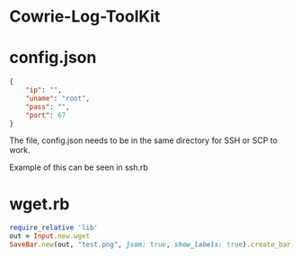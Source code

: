 # Cowrie-Log-ToolKit

# config.json
```json
{
    "ip": "",
    "uname": "root",
    "pass": "",
    "port": 67
}
```

The file, config.json needs to be in the same directory for SSH or SCP to work. 

Example of this can be seen in ssh.rb

# wget.rb
```ruby
require_relative 'lib'
out = Input.new.wget
SaveBar.new(out, "test.png", json: true, show_labels: true).create_bar
```